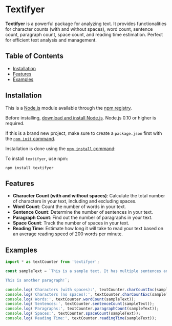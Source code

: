 # Textifyer

**Textifyer** is a powerful package for analyzing text. It provides functionalities for character counts (with and without spaces), word count, sentence count, paragraph count, space count, and reading time estimation. Perfect for efficient text analysis and management.


## Table of Contents

* [Installation](#installation)
* [Features](#features)
* [Examples](#examples)


## Installation

This is a [Node.js](https://nodejs.org/en/) module available through the
[npm registry](https://www.npmjs.com/).

Before installing, [download and install Node.js](https://nodejs.org/en/download/).
Node.js 0.10 or higher is required.

If this is a brand new project, make sure to create a `package.json` first with
the [`npm init` command](https://docs.npmjs.com/creating-a-package-json-file).

Installation is done using the
[`npm install` command](https://docs.npmjs.com/getting-started/installing-npm-packages-locally):

To install `textifyer`, use npm:
```console
npm install textifyer
```


## Features

- **Character Count (with and without spaces)**: Calculate the total number of characters in your text, including and excluding spaces.
- **Word Count**: Count the number of words in your text.
- **Sentence Count**: Determine the number of sentences in your text.
- **Paragraph Count**: Find out the number of paragraphs in your text.
- **Space Count**: Track the number of spaces in your text.
- **Reading Time**: Estimate how long it will take to read your text based on an average reading speed of 200 words per minute.


## Examples

```js
import * as textCounter from 'textifyer';

const sampleText = `This is a sample text. It has multiple sentences and paragraphs.

This is another paragraph!`;

console.log('Characters (with spaces):', textCounter.charCountInc(sampleText));
console.log('Characters (no spaces):', textCounter.charCountExc(sampleText));
console.log('Words:', textCounter.wordCount(sampleText));
console.log('Sentences:', textCounter.sentenceCount(sampleText));
console.log('Paragraphs:', textCounter.paragraphCount(sampleText));
console.log('Spaces:', textCounter.spaceCount(sampleText));
console.log('Reading Time:', textCounter.readingTime(sampleText));
```
